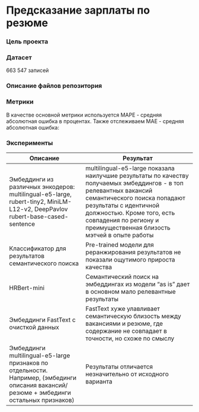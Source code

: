 # Предсказание зарплаты по резюме
### Цель проекта

### Датасет
663 547 записей
### Описание файлов репозитория

### Метрики <br />
В качестве основной метрики используется MAPE - cредняя абсолютная ошибка в процентах. Также отслеживаем MAE - средняя абсолютная ошибка:
### Эксперименты
| Описание | Результат |
|-------|-------|
| Эмбеддинги из различных энкодеров: multilingual-e5-large, rubert-tiny2, MiniLM-L12-v2, DeepPavlov rubert-base-cased-sentence | multilingual-e5-large показала наилучшие результаты по качеству получаемых эмбеддингов - в топ релевантных вакансий семантического поиска попадают результаты с идентичной должностью. Кроме того, есть совпадения по региону и преимущественная близость мэтчей в опыте работы |
| Классификатор для результатов семантического поиска | Pre-trained модели для реранжирования результатов не показали ощутимого прироста качества |
| HRBert-mini| Семантический поиск на эмбеддингах из модели “as is” дает в основном мало релевантные результаты |
| Эмбеддинги FastText с очисткой данных | FastText хуже улавливает семантическую близость между вакансиями и резюме, где содержание не совпадает в точности, но схоже по смыслу |
| Эмбеддинги multilingual-e5-large признаков по отдельности. Например, (эмбединги описания вакансий/резюме + эмбединги остальных признаков) | Результаты отличается незначительно от исходного варианта |
